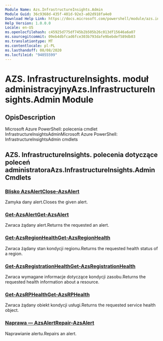 ```yaml
---
Module Name: Azs.InfrastructureInsights.Admin
Module Guid: 36c9368d-435f-401d-92e3-a02d918fa4e0
Download Help Link: https://docs.microsoft.com/powershell/module/azs.infrastructureinsights.admin
Help Version: 1.0.0.0
Locale: en-US
ms.openlocfilehash: c45925d775df745b2b505b26c013df15646a6a07
ms.sourcegitcommit: 09eb4dbfcad6fce303b793dafe9bebdef589db03
ms.translationtype: MT
ms.contentlocale: pl-PL
ms.lasthandoff: 08/08/2020
ms.locfileid: "94055599"
---
```

# <span data-ttu-id="993f9-101">AZS. InfrastructureInsights. moduł administracyjny</span><span class="sxs-lookup"><span data-stu-id="993f9-101">Azs.InfrastructureInsights.Admin Module</span></span>
## <span data-ttu-id="993f9-102">Opis</span><span class="sxs-lookup"><span data-stu-id="993f9-102">Description</span></span>
<span data-ttu-id="993f9-103">Microsoft Azure PowerShell: polecenia cmdlet InfrastructureInsightsAdmin</span><span class="sxs-lookup"><span data-stu-id="993f9-103">Microsoft Azure PowerShell: InfrastructureInsightsAdmin cmdlets</span></span>

## <span data-ttu-id="993f9-104">AZS. InfrastructureInsights. polecenia dotyczące poleceń administratora</span><span class="sxs-lookup"><span data-stu-id="993f9-104">Azs.InfrastructureInsights.Admin Cmdlets</span></span>
### [<span data-ttu-id="993f9-105">Blisko AzsAlert</span><span class="sxs-lookup"><span data-stu-id="993f9-105">Close-AzsAlert</span></span>](Close-AzsAlert.md)
<span data-ttu-id="993f9-106">Zamyka dany alert.</span><span class="sxs-lookup"><span data-stu-id="993f9-106">Closes the given alert.</span></span>

### [<span data-ttu-id="993f9-107">Get-AzsAlert</span><span class="sxs-lookup"><span data-stu-id="993f9-107">Get-AzsAlert</span></span>](Get-AzsAlert.md)
<span data-ttu-id="993f9-108">Zwraca żądany alert.</span><span class="sxs-lookup"><span data-stu-id="993f9-108">Returns the requested an alert.</span></span>

### [<span data-ttu-id="993f9-109">Get-AzsRegionHealth</span><span class="sxs-lookup"><span data-stu-id="993f9-109">Get-AzsRegionHealth</span></span>](Get-AzsRegionHealth.md)
<span data-ttu-id="993f9-110">Zwraca żądany stan kondycji regionu.</span><span class="sxs-lookup"><span data-stu-id="993f9-110">Returns the requested health status of a region.</span></span>

### [<span data-ttu-id="993f9-111">Get-AzsRegistrationHealth</span><span class="sxs-lookup"><span data-stu-id="993f9-111">Get-AzsRegistrationHealth</span></span>](Get-AzsRegistrationHealth.md)
<span data-ttu-id="993f9-112">Zwraca wymagane informacje dotyczące kondycji zasobu.</span><span class="sxs-lookup"><span data-stu-id="993f9-112">Returns the requested health information about a resource.</span></span>

### [<span data-ttu-id="993f9-113">Get-AzsRPHealth</span><span class="sxs-lookup"><span data-stu-id="993f9-113">Get-AzsRPHealth</span></span>](Get-AzsRPHealth.md)
<span data-ttu-id="993f9-114">Zwraca żądany obiekt kondycji usługi.</span><span class="sxs-lookup"><span data-stu-id="993f9-114">Returns the requested service health object.</span></span>

### [<span data-ttu-id="993f9-115">Naprawa — AzsAlert</span><span class="sxs-lookup"><span data-stu-id="993f9-115">Repair-AzsAlert</span></span>](Repair-AzsAlert.md)
<span data-ttu-id="993f9-116">Naprawianie alertu.</span><span class="sxs-lookup"><span data-stu-id="993f9-116">Repairs an alert.</span></span>

